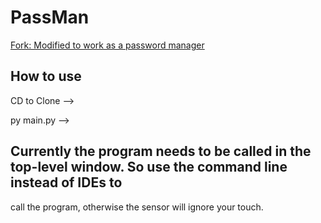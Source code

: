 # PassMan

[Fork: Modified to work as a password manager](https://github.com/luspock/FingerPrint)

## How to use

CD to Clone --> 

py main.py -->

## Currently the program needs to be called in the top-level window. So use the command line instead of IDEs to
call the program, otherwise the sensor will ignore your touch.
